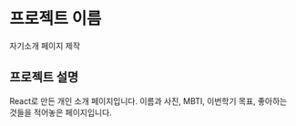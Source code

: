 # 프로젝트 이름

자기소개 페이지 제작

## 프로젝트 설명

React로 만든 개인 소개 페이지입니다. 이름과 사진, MBTI, 이번학기 목표, 좋아하는 것들을 적어놓은 페이지입니다.
